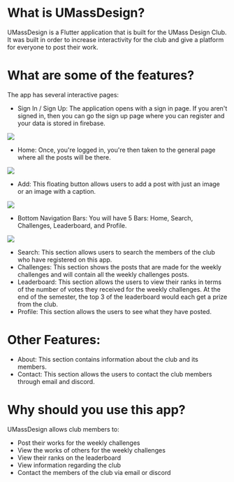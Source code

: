 # What is UMassDesign?

UMassDesign is a Flutter application that is built for the UMass Design Club. It was built in order to increase interactivity for the club and give a platform for everyone to post their work. 

# What are some of the features?
The app has several interactive pages: 
* Sign In / Sign Up: The application opens with a sign in page. If you aren't signed in, then you can go the sign up page where you can register and your data is stored in firebase.

![](https://media.giphy.com/media/fW5cbr8nL0zrFRF6wg/giphy.gif)


* Home: Once, you're logged in, you're then taken to the general page where all the posts will be there.

![](https://media.giphy.com/media/JsnikrSM2cA4nGMcpR/giphy.gif)

* Add: This floating button allows users to add a post with just an image or an image with a caption. 

![](https://media.giphy.com/media/Ieuu4cwZQR1Td9QYvi/giphy.gif)


* Bottom Navigation Bars: You will have 5 Bars: Home, Search, Challenges, Leaderboard, and Profile.

![](https://media.giphy.com/media/cOVcSe0v7LdVw8ITgm/giphy.gif)

* Search: This section allows users to search the members of the club who have registered on this app.  
* Challenges: This section shows the posts that are made for the weekly challenges and will contain all the weekly challenges posts. 
* Leaderboard: This section allows the users to view their ranks in terms of the number of votes they received for the weekly challenges. At the end of the semester, the top 3 of the leaderboard would each get a prize from the club.  
* Profile: This section allows the users to see what they have posted. 

#  Other Features:

* About: This section contains information about the club and its members. 
* Contact: This section allows the users to contact the club members through email and discord.

# Why should you use this app?
UMassDesign allows club members to:
* Post their works for the weekly challenges
* View the works of others for the weekly challenges
* View their ranks on the leaderboard
* View information regarding the club  
* Contact the members of the club via email or discord
